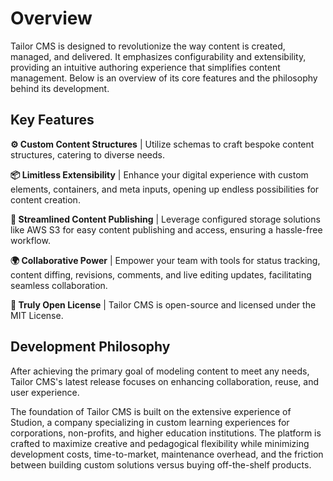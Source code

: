 # Overview

Tailor CMS is designed to revolutionize the way content is created, managed, 
and delivered. It emphasizes configurability and extensibility, providing an
intuitive authoring experience that simplifies content management. Below is 
an overview of its core features and the philosophy behind its development.

## Key Features

  **⚙️ Custom Content Structures** | Utilize schemas to craft bespoke content 
  structures, catering to diverse needs.
  
  **📦 Limitless Extensibility** | Enhance your digital experience with custom 
  elements, containers, and meta inputs, opening up endless possibilities for
  content creation.
  
  **🚀 Streamlined Content Publishing** | Leverage configured storage solutions
  like AWS S3 for easy content publishing and access, ensuring a hassle-free
  workflow.
  
  **🌍 Collaborative Power** | Empower your team with tools for status tracking,
  content diffing, revisions, comments, and live editing updates, facilitating
  seamless collaboration.
  
  **📜 Truly Open License** | Tailor CMS is open-source and licensed under the 
  MIT License.

## Development Philosophy

After achieving the primary goal of modeling content to meet any needs, 
Tailor CMS's latest release focuses on enhancing collaboration, reuse, and user
experience.

The foundation of Tailor CMS is built on the extensive experience of Studion, 
a company specializing in custom learning experiences for corporations, 
non-profits, and higher education institutions. The platform is crafted to
maximize creative and pedagogical flexibility while minimizing development costs, time-to-market, maintenance overhead, and the friction between building custom
solutions versus buying off-the-shelf products.
